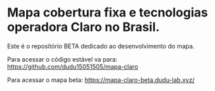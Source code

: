 # Mapa cobertura fixa e tecnologias operadora Claro no Brasil.
Este é o repositório BETA dedicado ao desenvolvimento do mapa.

Para acessar o código estável va para: https://github.com/dudu15051505/mapa-claro

Para acessar o mapa beta: https://mapa-claro-beta.dudu-lab.xyz/
